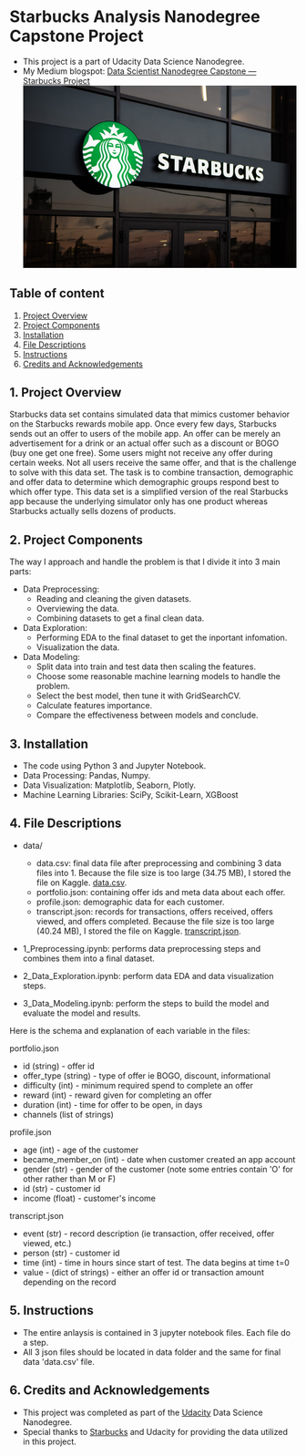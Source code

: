 # Starbucks Analysis Nanodegree Capstone Project
- This project is a part of Udacity Data Science Nanodegree.
- My Medium blogspot: [Data Scientist Nanodegree Capstone — Starbucks Project](https://medium.com/@nguynminhhng/data-scientist-nanodegree-capstone-starbucks-project-f38e00ef022e)
![Starbucks Analysis Nanodegree Capstone Project](thuong-hieu-starbuck.jpg)

## Table of content
1. [Project Overview](https://github.com/nminhhung/Starbucks-Analysis-Nanodegree/tree/main#1-project-overview)
2. [Project Components](https://github.com/nminhhung/Starbucks-Analysis-Nanodegree/tree/main#2-project-components)
3. [Installation](https://github.com/nminhhung/Starbucks-Analysis-Nanodegree/tree/main#3-installation)
4. [File Descriptions](https://github.com/nminhhung/Starbucks-Analysis-Nanodegree/tree/main#4-file-descriptions)
5. [Instructions](https://github.com/nminhhung/Starbucks-Analysis-Nanodegree/tree/main#5-instructions)
6. [Credits and Acknowledgements](https://github.com/nminhhung/Starbucks-Analysis-Nanodegree/tree/main#6-credits-and-acknowledgements)

## 1. Project Overview
Starbucks data set contains simulated data that mimics customer behavior on the Starbucks rewards mobile app. Once every few days, Starbucks sends out an offer to users of the mobile app. An offer can be merely an advertisement for a drink or an actual offer such as a discount or BOGO (buy one get one free). Some users might not receive any offer during certain weeks. Not all users receive the same offer, and that is the challenge to solve with this data set.
The task is to combine transaction, demographic and offer data to determine which demographic groups respond best to which offer type. This data set is a simplified version of the real Starbucks app because the underlying simulator only has one product whereas Starbucks actually sells dozens of products.

## 2. Project Components
The way I approach and handle the problem is that I divide it into 3 main parts:
- Data Preprocessing:
  - Reading and cleaning the given datasets.
  - Overviewing the data.
  - Combining datasets to get a final clean data.
- Data Exploration:
  - Performing EDA to the final dataset to get the inportant infomation.
  - Visualization the data.
- Data Modeling:
  - Split data into train and test data then scaling the features.
  - Choose some reasonable machine learning models to handle the problem.
  - Select the best model, then tune it with GridSearchCV.
  - Calculate features importance.
  - Compare the effectiveness between models and conclude.
  
## 3. Installation
- The code using Python 3 and Jupyter Notebook.
- Data Processing: Pandas, Numpy.
- Data Visualization: Matplotlib, Seaborn, Plotly.
- Machine Learning Libraries: SciPy, Scikit-Learn, XGBoost

## 4. File Descriptions
- data/
  - data.csv: final data file after preprocessing and combining 3 data files into 1. Because the file size is too large (34.75 MB), I stored the file on Kaggle. [data.csv](https://www.kaggle.com/datasets/scvgyahoo/starbucks-udacity-project-dataset?select=data.csv).
  - portfolio.json: containing offer ids and meta data about each offer.
  - profile.json: demographic data for each customer.
  - transcript.json: records for transactions, offers received, offers viewed, and offers completed. Because the file size is too large (40.24 MB), I stored the file on Kaggle. [transcript.json](https://www.kaggle.com/datasets/scvgyahoo/starbucks-udacity-project-dataset?select=transcript.json).

- 1_Preprocessing.ipynb: performs data preprocessing steps and combines them into a final dataset.
- 2_Data_Exploration.ipynb: perform data EDA and data visualization steps.
- 3_Data_Modeling.ipynb: perform the steps to build the model and evaluate the model and results.

Here is the schema and explanation of each variable in the files:

portfolio.json
- id (string) - offer id
- offer_type (string) - type of offer ie BOGO, discount, informational
- difficulty (int) - minimum required spend to complete an offer
- reward (int) - reward given for completing an offer
- duration (int) - time for offer to be open, in days
- channels (list of strings)

profile.json
- age (int) - age of the customer
- became_member_on (int) - date when customer created an app account
- gender (str) - gender of the customer (note some entries contain 'O' for other rather than M or F)
- id (str) - customer id
- income (float) - customer's income

transcript.json
- event (str) - record description (ie transaction, offer received, offer viewed, etc.)
- person (str) - customer id
- time (int) - time in hours since start of test. The data begins at time t=0
- value - (dict of strings) - either an offer id or transaction amount depending on the record

## 5. Instructions
- The entire anlaysis is contained in 3 jupyter notebook files. Each file do a step.
- All 3 json files should be located in data folder and the same for final data 'data.csv' file.

## 6. Credits and Acknowledgements
- This project was completed as part of the [Udacity](https://udacity.com) Data Science Nanodegree.
- Special thanks to [Starbucks](https://www.starbucks.com/) and Udacity for providing the data utilized in this project.
